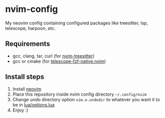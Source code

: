 # nvim-config
My neovim config containing configured packages like treesitter, lsp, telescope, harpoon, etc.

## Requirements
* gcc, clang, tar, curl (for [nvim-treesitter](https://github.com/nvim-treesitter/nvim-treesitter#requirements))
* gcc or cmake (for [telescope-fzf-native.nvim](https://github.com/nvim-telescope/telescope-fzf-native.nvim#installation))

## Install steps
1. Install [neovim](https://github.com/neovim/neovim/wiki/Installing-Neovim)
3. Place this repository inside nvim config directory ```~/.config/nvim```
4. Change undo directory option ```vim.o.undodir``` to whatever you want it to be in [lua/options.lua](https://github.com/fn3x/nvim-config/blob/925eb740e1ab2c1f51fb34ce6ff6a52ac9e48d79/lua/options.lua#L22C28-L22C28)
5. Enjoy :)
